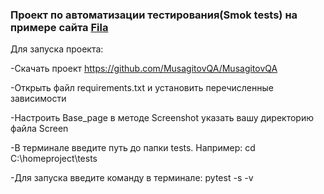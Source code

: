 ### Проект по автоматизации тестирования(Smok tests) на примере сайта [Fila](https://www.fila.com/)

Для запуска проекта:

-Скачать проект https://github.com/MusagitovQA/MusagitovQA

-Открыть файл requirements.txt и установить перечисленные зависимости

-Настроить Base_page в методе Screenshot указать вашу директорию файла Screen

-В терминале введите путь до папки tests. Например: cd C:\homeproject\tests

-Для запуска введите команду в терминале: pytest -s -v







<!--
**MusagitovQA/MusagitovQA** is a ✨ _special_ ✨ repository because its `README.md` (this file) appears on your GitHub profile.
Проект по автоматизации тестирования
